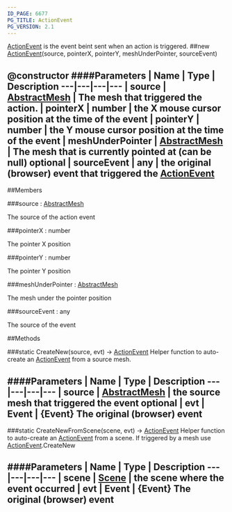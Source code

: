```yaml
---
ID_PAGE: 6677
PG_TITLE: ActionEvent
PG_VERSION: 2.1
---
```

 [ActionEvent](page.php?p=6677) is the event beint sent when an action is triggered.
##new [ActionEvent](page.php?p=6677)(source, pointerX, pointerY, meshUnderPointer, sourceEvent)

@constructor
####Parameters
 | Name | Type | Description
---|---|---|---
 | source | [AbstractMesh](page.php?p=6657) | The mesh that triggered the action.
 | pointerX | number | the X mouse cursor position at the time of the event
 | pointerY | number | the Y mouse cursor position at the time of the event
 | meshUnderPointer | [AbstractMesh](page.php?p=6657) | The mesh that is currently pointed at (can be null)
optional | sourceEvent | any | the original (browser) event that triggered the [ActionEvent](page.php?p=6677)
---

##Members

###source : [AbstractMesh](page.php?p=6657)




The source of the action event



###pointerX : number




The pointer X position



###pointerY : number




The pointer Y position



###meshUnderPointer : [AbstractMesh](page.php?p=6657)




The mesh under the pointer position



###sourceEvent : any




The source of the event











##Methods

###static CreateNew(source, evt) &rarr; [ActionEvent](page.php?p=6677)
Helper function to auto-create an [ActionEvent](page.php?p=6677) from a source mesh.

####Parameters
 | Name | Type | Description
---|---|---|---
 | source | [AbstractMesh](page.php?p=6657) | the source mesh that triggered the event
optional | evt | Event | {Event} The original (browser) event
---

###static CreateNewFromScene(scene, evt) &rarr; [ActionEvent](page.php?p=6677)
Helper function to auto-create an [ActionEvent](page.php?p=6677) from a scene. If triggered by a mesh use [ActionEvent](page.php?p=6677).CreateNew

####Parameters
 | Name | Type | Description
---|---|---|---
 | scene | [Scene](page.php?p=6662) | the scene where the event occurred
 | evt | Event | {Event} The original (browser) event
---
